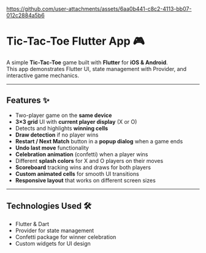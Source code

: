 https://github.com/user-attachments/assets/6aa0b441-c8c2-4113-bb07-012c2884a5b6
# Tic-Tac-Toe Flutter App 🎮

A simple **Tic-Tac-Toe** game built with **Flutter** for **iOS & Android**.  
This app demonstrates Flutter UI, state management with Provider, and interactive game mechanics.

---

## Features ✨

- Two-player game on the **same device**
- **3×3 grid** UI with **current player display** (X or O)
- Detects and highlights **winning cells**
- **Draw detection** if no player wins
- **Restart / Next Match** button in a **popup dialog** when a game ends
- **Undo last move** functionality
- **Celebration animation** (confetti) when a player wins
- Different **splash colors** for X and O players on their moves
- **Scoreboard** tracking wins and draws for both players
- **Custom animated cells** for smooth UI transitions
- **Responsive layout** that works on different screen sizes

---

## Technologies Used 🛠️

- Flutter & Dart
- Provider for state management
- Confetti package for winner celebration
- Custom widgets for UI design

